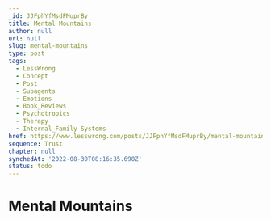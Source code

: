 ```yaml
---
_id: JJFphYfMsdFMuprBy
title: Mental Mountains
author: null
url: null
slug: mental-mountains
type: post
tags:
  - LessWrong
  - Concept
  - Post
  - Subagents
  - Emotions
  - Book_Reviews
  - Psychotropics
  - Therapy
  - Internal_Family Systems
href: https://www.lesswrong.com/posts/JJFphYfMsdFMuprBy/mental-mountains
sequence: Trust
chapter: null
synchedAt: '2022-08-30T08:16:35.690Z'
status: todo
---
```


# Mental Mountains
